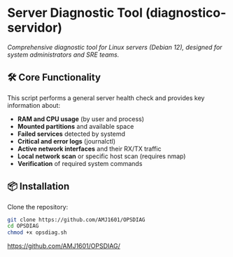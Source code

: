 # Server Diagnostic Tool (diagnostico-servidor)  
*Comprehensive diagnostic tool for Linux servers (Debian 12), designed for system administrators and SRE teams.*

## 🛠️ Core Functionality  
This script performs a general server health check and provides key information about:  

- **RAM and CPU usage** (by user and process)  
- **Mounted partitions** and available space  
- **Failed services** detected by systemd  
- **Critical and error logs** (journalctl)  
- **Active network interfaces** and their RX/TX traffic  
- **Local network scan** or specific host scan (requires nmap)  
- **Verification** of required system commands  

## 📦 Installation  
Clone the repository:
```bash
git clone https://github.com/AMJ1601/OPSDIAG
cd OPSDIAG
chmod +x opsdiag.sh
```
https://github.com/AMJ1601/OPSDIAG/
